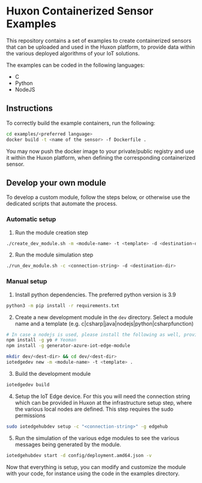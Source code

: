 # Huxon Containerized Sensor Examples

This repository contains a set of examples to create containerized sensors that can be uploaded and used in the Huxon platform, to provide data within the various deployed algorithms of your IoT solutions.

The examples can be coded in the following languages:

- C
- Python
- NodeJS

## Instructions

To correctly build the example containers, run the following:

```bash
cd examples/<preferred language>
docker build -t <name of the sensor> -f Dockerfile .
```

You may now push the docker image to your private/public registry and use it within the Huxon platform, when defining the corresponding containerized sensor.

## Develop your own module

To develop a custom module, follow the steps below, or otherwise use the dedicated scripts that automate the process.

### Automatic setup

1. Run the module creation step

```bash
./create_dev_module.sh -m <module-name> -t <template> -d <destination-dir>
```

2. Run the module simulation step

```bash
./run_dev_module.sh -c <connection-string> -d <destination-dir>
```

### Manual setup

1. Install python dependencies. The preferred python version is 3.9

```bash
python3 -m pip install -r requirements.txt
```

2. Create a new development module in the `dev` directory. Select a module name and a template (e.g. c|csharp|java|nodejs|python|csharpfunction)

```bash
# In case a nodejs is used, please install the following as well, provided you have npm installed in the system
npm install -g yo # Yeoman
npm install -g generator-azure-iot-edge-module

mkdir dev/<dest-dir> && cd dev/<dest-dir>
iotedgedev new -m <module-name> -t <template> .
```

3. Build the development module

```bash
iotedgedev build
```

4. Setup the IoT Edge device. For this you will need the connection string which can be provided in Huxon at the infrastructure setup step, where the various local nodes are defined. This step requires the sudo permissions

```bash
sudo iotedgehubdev setup -c "<connection-string>" -g edgehub
```

5. Run the simulation of the various edge modules to see the various messages being generated by the module.

```bash
iotedgehubdev start -d config/deployment.amd64.json -v
```

Now that everything is setup, you can modify and customize the module with your code, for instance using the code in the examples directory.
